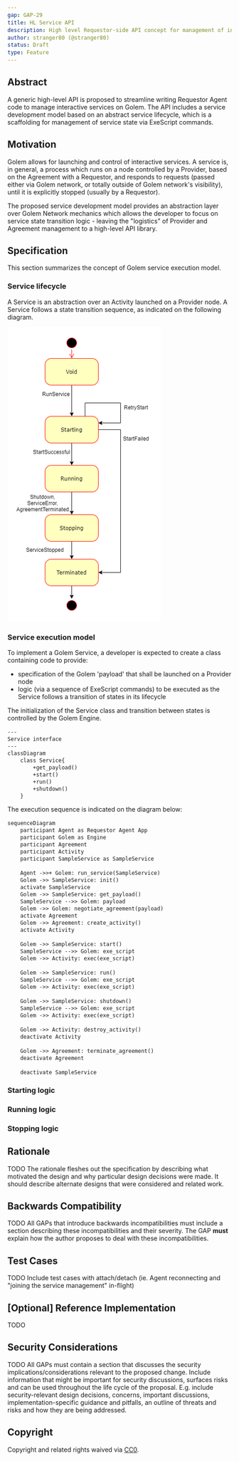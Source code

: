 ```yaml
---
gap: GAP-29
title: HL Service API
description: High level Requestor-side API concept for management of interactive services hosted on Golem Network.
author: stranger80 (@stranger80)
status: Draft
type: Feature
---
```


## Abstract
A generic high-level API is proposed to streamline writing Requestor Agent code to manage interactive services on Golem. The API includes a service development model based on an abstract service lifecycle, which is a scaffolding for management of service state via ExeScript commands.

## Motivation
Golem allows for launching and control of interactive services. A service is, in general, a process which runs on a node controlled by a Provider, based on the Agreement with a Requestor, and responds to requests (passed either via Golem network, or totally outside of Golem network's visibility), until it is explicitly stopped (usually by a Requestor).

The proposed service development model provides an abstraction layer over Golem Network mechanics which allows the developer to focus on service state transition logic - leaving the "logistics" of Provider and Agreement management to a high-level API library.

## Specification
This section summarizes the concept of Golem service execution model. 

### Service lifecycle
A Service is an abstraction over an Activity launched on a Provider node. A Service follows a state transition sequence, as indicated on the following diagram.

![Service lifecycle](service_state_diagram.png)

### Service execution model

To implement a Golem Service, a developer is expected to create a class containing code to provide:

- specification of the Golem 'payload' that shall be launched on a Provider node
- logic (via a sequence of ExeScript commands) to be executed as the Service follows a transition of states in its lifecycle

The initialization of the Service class and transition between states is controlled by the Golem Engine.

```mermaid
---
Service interface
---
classDiagram
    class Service{
        +get_payload()
        +start()
        +run()
        +shutdown()
    }
```

The execution sequence is indicated on the diagram below:

```mermaid
sequenceDiagram
    participant Agent as Requestor Agent App
    participant Golem as Engine
    participant Agreement
    participant Activity
    participant SampleService as SampleService

    Agent ->>+ Golem: run_service(SampleService)
    Golem ->> SampleService: init()
    activate SampleService
    Golem ->> SampleService: get_payload()
    SampleService -->> Golem: payload
    Golem ->> Golem: negotiate_agreement(payload)
    activate Agreement
    Golem ->> Agreement: create_activity()
    activate Activity

    Golem ->> SampleService: start()
    SampleService -->> Golem: exe_script
    Golem ->> Activity: exec(exe_script)

    Golem ->> SampleService: run()
    SampleService -->> Golem: exe_script
    Golem ->> Activity: exec(exe_script)

    Golem ->> SampleService: shutdown()
    SampleService -->> Golem: exe_script
    Golem ->> Activity: exec(exe_script)

    Golem ->> Activity: destroy_activity()
    deactivate Activity

    Golem ->> Agreement: terminate_agreement()
    deactivate Agreement

    deactivate SampleService

```

### Starting logic

### Running logic

### Stopping logic


## Rationale
TODO The rationale fleshes out the specification by describing what motivated the design and why particular design decisions were made. It should describe alternate designs that were considered and related work.

## Backwards Compatibility
TODO All GAPs that introduce backwards incompatibilities must include a section describing these incompatibilities and their severity. The GAP **must** explain how the author proposes to deal with these incompatibilities.

## Test Cases
TODO
Include test cases with attach/detach (ie. Agent reconnecting and "joining the service management" in-flight)

## [Optional] Reference Implementation
TODO 

## Security Considerations
TODO All GAPs must contain a section that discusses the security implications/considerations relevant to the proposed change. Include information that might be important for security discussions, surfaces risks and can be used throughout the life cycle of the proposal. E.g. include security-relevant design decisions, concerns, important discussions, implementation-specific guidance and pitfalls, an outline of threats and risks and how they are being addressed. 

## Copyright
Copyright and related rights waived via [CC0](https://creativecommons.org/publicdomain/zero/1.0/).